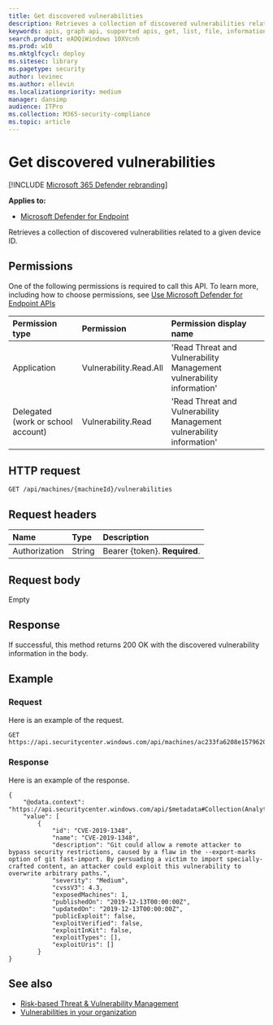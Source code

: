```yaml
---
title: Get discovered vulnerabilities
description: Retrieves a collection of discovered vulnerabilities related to a given device ID.
keywords: apis, graph api, supported apis, get, list, file, information, discovered vulnerabilities, threat & vulnerability management api, mdatp tvm api
search.product: eADQiWindows 10XVcnh
ms.prod: w10
ms.mktglfcycl: deploy
ms.sitesec: library
ms.pagetype: security
author: levinec
ms.author: ellevin
ms.localizationpriority: medium
manager: dansimp
audience: ITPro
ms.collection: M365-security-compliance 
ms.topic: article
---
```


# Get discovered vulnerabilities

[!INCLUDE [Microsoft 365 Defender rebranding](../../includes/microsoft-defender.md)]


**Applies to:**
- [Microsoft Defender for Endpoint](https://go.microsoft.com/fwlink/p/?linkid=2146631)

Retrieves a collection of discovered vulnerabilities related to a given device ID.

## Permissions

One of the following permissions is required to call this API. To learn more, including how to choose permissions, see [Use Microsoft Defender for Endpoint APIs](apis-intro.md)

Permission type | Permission | Permission display name
:---|:---|:---
Application |Vulnerability.Read.All | 'Read Threat and Vulnerability Management vulnerability information'
Delegated (work or school account) | Vulnerability.Read | 'Read Threat and Vulnerability Management vulnerability information'

## HTTP request

```
GET /api/machines/{machineId}/vulnerabilities
```

## Request headers

Name | Type | Description
:---|:---|:---
Authorization | String | Bearer {token}. **Required**.

## Request body

Empty

## Response

If successful, this method returns 200 OK with the discovered vulnerability information in the body.

## Example

### Request

Here is an example of the request.

```
GET https://api.securitycenter.windows.com/api/machines/ac233fa6208e1579620bf44207c4006ed7cc4501/vulnerabilities
```

### Response

Here is an example of the response.

```
{
    "@odata.context": "https://api.securitycenter.windows.com/api/$metadata#Collection(Analytics.Contracts.PublicAPI.PublicVulnerabilityDto)",
    "value": [
        {
            "id": "CVE-2019-1348",
            "name": "CVE-2019-1348",
            "description": "Git could allow a remote attacker to bypass security restrictions, caused by a flaw in the --export-marks option of git fast-import. By persuading a victim to import specially-crafted content, an attacker could exploit this vulnerability to overwrite arbitrary paths.",
            "severity": "Medium",
            "cvssV3": 4.3,
            "exposedMachines": 1,
            "publishedOn": "2019-12-13T00:00:00Z",
            "updatedOn": "2019-12-13T00:00:00Z",
            "publicExploit": false,
            "exploitVerified": false,
            "exploitInKit": false,
            "exploitTypes": [],
            "exploitUris": []
        }
}
```

## See also

- [Risk-based Threat & Vulnerability Management](https://docs.microsoft.com/windows/security/threat-protection/microsoft-defender-atp/next-gen-threat-and-vuln-mgt)
- [Vulnerabilities in your organization](https://docs.microsoft.com/windows/security/threat-protection/microsoft-defender-atp/tvm-weaknesses)
